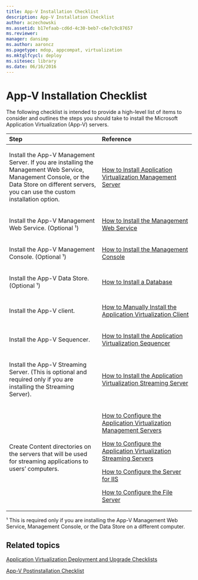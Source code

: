 ```yaml
---
title: App-V Installation Checklist
description: App-V Installation Checklist
author: aczechowski
ms.assetid: b17efaab-cd6d-4c30-beb7-c6e7c9c87657
ms.reviewer: 
manager: dansimp
ms.author: aaroncz
ms.pagetype: mdop, appcompat, virtualization
ms.mktglfcycl: deploy
ms.sitesec: library
ms.date: 06/16/2016
---
```



# App-V Installation Checklist


The following checklist is intended to provide a high-level list of items to consider and outlines the steps you should take to install the Microsoft Application Virtualization (App-V) servers.

<table>
<colgroup>
<col width="50%" />
<col width="50%" />
</colgroup>
<thead>
<tr class="header">
<th align="left">Step</th>
<th align="left">Reference</th>
</tr>
</thead>
<tbody>
<tr class="odd">
<td align="left"><p>Install the App-V Management Server. If you are installing the Management Web Service, Management Console, or the Data Store on different servers, you can use the custom installation option.</p></td>
<td align="left"><p><a href="how-to-install-application-virtualization-management-server.md" data-raw-source="[How to Install Application Virtualization Management Server](how-to-install-application-virtualization-management-server.md)">How to Install Application Virtualization Management Server</a></p></td>
</tr>
<tr class="even">
<td align="left"><p>Install the App-V Management Web Service. (Optional ¹)</p></td>
<td align="left"><p><a href="how-to-install-the-management-web-service.md" data-raw-source="[How to Install the Management Web Service](how-to-install-the-management-web-service.md)">How to Install the Management Web Service</a></p></td>
</tr>
<tr class="odd">
<td align="left"><p>Install the App-V Management Console. (Optional ¹)</p></td>
<td align="left"><p><a href="how-to-install-the-management-console.md" data-raw-source="[How to Install the Management Console](how-to-install-the-management-console.md)">How to Install the Management Console</a></p></td>
</tr>
<tr class="even">
<td align="left"><p>Install the App-V Data Store. (Optional ¹)</p></td>
<td align="left"><p><a href="how-to-install-a-database.md" data-raw-source="[How to Install a Database](how-to-install-a-database.md)">How to Install a Database</a></p></td>
</tr>
<tr class="odd">
<td align="left"><p>Install the App-V client.</p></td>
<td align="left"><p><a href="how-to-manually-install-the-application-virtualization-client.md" data-raw-source="[How to Manually Install the Application Virtualization Client](how-to-manually-install-the-application-virtualization-client.md)">How to Manually Install the Application Virtualization Client</a></p></td>
</tr>
<tr class="even">
<td align="left"><p>Install the App-V Sequencer.</p></td>
<td align="left"><p><a href="how-to-install-the-application-virtualization-sequencer.md" data-raw-source="[How to Install the Application Virtualization Sequencer](how-to-install-the-application-virtualization-sequencer.md)">How to Install the Application Virtualization Sequencer</a></p></td>
</tr>
<tr class="odd">
<td align="left"><p>Install the App-V Streaming Server. (This is optional and required only if you are installing the Streaming Server).</p></td>
<td align="left"><p><a href="how-to-install-the-application-virtualization-streaming-server.md" data-raw-source="[How to Install the Application Virtualization Streaming Server](how-to-install-the-application-virtualization-streaming-server.md)">How to Install the Application Virtualization Streaming Server</a></p></td>
</tr>
<tr class="even">
<td align="left"><p>Create Content directories on the servers that will be used for streaming applications to users’ computers.</p></td>
<td align="left"><p><a href="how-to-configure-the-application-virtualization-management-servers.md" data-raw-source="[How to Configure the Application Virtualization Management Servers](how-to-configure-the-application-virtualization-management-servers.md)">How to Configure the Application Virtualization Management Servers</a></p>
<p><a href="how-to-configure-the-application-virtualization-streaming-servers.md" data-raw-source="[How to Configure the Application Virtualization Streaming Servers](how-to-configure-the-application-virtualization-streaming-servers.md)">How to Configure the Application Virtualization Streaming Servers</a></p>
<p><a href="how-to-configure-the-server-for-iis.md" data-raw-source="[How to Configure the Server for IIS](how-to-configure-the-server-for-iis.md)">How to Configure the Server for IIS</a></p>
<p><a href="how-to-configure-the-file-server.md" data-raw-source="[How to Configure the File Server](how-to-configure-the-file-server.md)">How to Configure the File Server</a></p></td>
</tr>
</tbody>
</table>

 

¹ This is required only if you are installing the App-V Management Web Service, Management Console, or the Data Store on a different computer.

## Related topics


[Application Virtualization Deployment and Upgrade Checklists](application-virtualization-deployment-and-upgrade-checklists.md)

[App-V Postinstallation Checklist](app-v-postinstallation-checklist.md)

 

 





